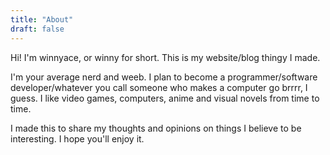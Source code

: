 ```yaml
---
title: "About"
draft: false
---
```


Hi! I'm winnyace, or winny for short. This is my website/blog thingy I made.

I'm your average nerd and weeb. I plan to become a programmer/software developer/whatever you call someone who makes a computer go brrrr, I guess. I like video games, computers, anime and visual novels from time to time.

I made this to share my thoughts and opinions on things I believe to be interesting. I hope you'll enjoy it.